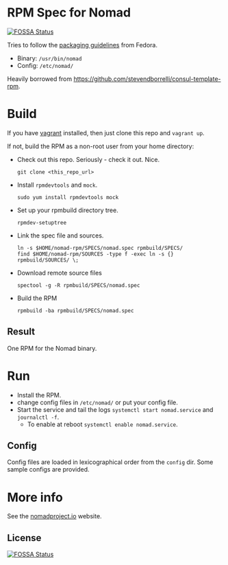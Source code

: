 # RPM Spec for Nomad
[![FOSSA Status](https://app.fossa.io/api/projects/git%2Bgithub.com%2Fkelnmaari%2Fnomad-rpm.svg?type=shield)](https://app.fossa.io/projects/git%2Bgithub.com%2Fkelnmaari%2Fnomad-rpm?ref=badge_shield)


Tries to follow the [packaging guidelines](https://fedoraproject.org/wiki/Packaging:Guidelines) from Fedora.

* Binary: `/usr/bin/nomad`
* Config: `/etc/nomad/`

Heavily borrowed from https://github.com/stevendborrelli/consul-template-rpm.

# Build

If you have [vagrant](https://www.vagrantup.com/) installed, then just clone this repo and `vagrant up`.

If not, build the RPM as a non-root user from your home directory:

* Check out this repo. Seriously - check it out. Nice.
    ```
    git clone <this_repo_url>
    ```

* Install `rpmdevtools` and `mock`.
    ```
    sudo yum install rpmdevtools mock
    ```

* Set up your rpmbuild directory tree.
    ```
    rpmdev-setuptree
    ```

* Link the spec file and sources.
    ```
    ln -s $HOME/nomad-rpm/SPECS/nomad.spec rpmbuild/SPECS/
    find $HOME/nomad-rpm/SOURCES -type f -exec ln -s {} rpmbuild/SOURCES/ \;
    ```

* Download remote source files
    ```
    spectool -g -R rpmbuild/SPECS/nomad.spec
    ```

* Build the RPM
    ```
    rpmbuild -ba rpmbuild/SPECS/nomad.spec
    ```

## Result

One RPM for the Nomad binary.

# Run

* Install the RPM.
* change config files in `/etc/nomad/` or put your config file.
* Start the service and tail the logs `systemctl start nomad.service` and `journalctl -f`.
  * To enable at reboot `systemctl enable nomad.service`.

## Config

Config files are loaded in lexicographical order from the `config` dir. Some
sample configs are provided.

# More info

See the [nomadproject.io](http://www.nomadproject.io) website.


## License
[![FOSSA Status](https://app.fossa.io/api/projects/git%2Bgithub.com%2Fkelnmaari%2Fnomad-rpm.svg?type=large)](https://app.fossa.io/projects/git%2Bgithub.com%2Fkelnmaari%2Fnomad-rpm?ref=badge_large)